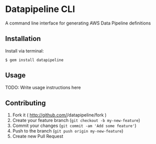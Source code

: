 # Datapipeline CLI

A command line interface for generating AWS Data Pipeline definitions

## Installation

Install via terminal:

    $ gem install datapipeline

## Usage

TODO: Write usage instructions here

## Contributing

1. Fork it ( http://github.com/<my-github-username>/datapipeline/fork )
2. Create your feature branch (`git checkout -b my-new-feature`)
3. Commit your changes (`git commit -am 'Add some feature'`)
4. Push to the branch (`git push origin my-new-feature`)
5. Create new Pull Request
